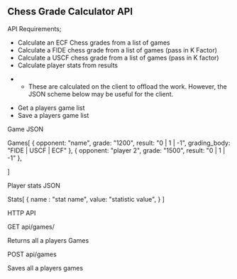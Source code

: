 Chess Grade Calculator API
--------------------------

API Requirements;

* Calculate an ECF Chess grades from a list of games
* Calculate a FIDE chess grade from a list of games (pass in K Factor)
* Calculate a USCF chess grade from a list of games (pass in K factor)
* Calculate player stats from results
- - These are calculated on the client to offload the work.  However, the JSON scheme below may be useful for the client.
* Get a players game list
* Save a players game list

Game JSON

Games[
{
  opponent: "name",
  grade: "1200",
  result: "0 | 1 | -1",
  grading_body: "FIDE | USCF | ECF"
},
{
  opponent: "player 2",
  grade: "1500",
  result: "0 | 1 | -1"
},

]

Player stats JSON

Stats[
  {
    name : "stat name",
    value: "statistic value",
  }
]

HTTP API

GET api/games/

Returns all a players Games

POST api/games

Saves all a players games

